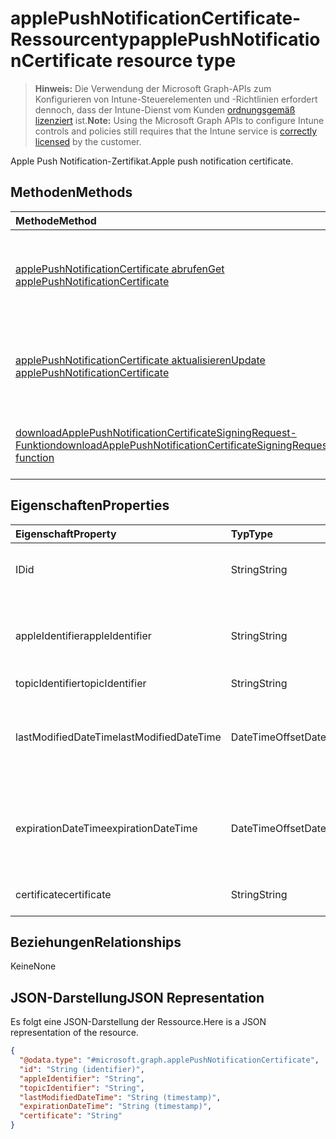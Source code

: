 # <a name="applepushnotificationcertificate-resource-type"></a><span data-ttu-id="f3e2f-101">applePushNotificationCertificate-Ressourcentyp</span><span class="sxs-lookup"><span data-stu-id="f3e2f-101">applePushNotificationCertificate resource type</span></span>

> <span data-ttu-id="f3e2f-102">**Hinweis:** Die Verwendung der Microsoft Graph-APIs zum Konfigurieren von Intune-Steuerelementen und -Richtlinien erfordert dennoch, dass der Intune-Dienst vom Kunden [ordnungsgemäß lizenziert](https://go.microsoft.com/fwlink/?linkid=839381) ist.</span><span class="sxs-lookup"><span data-stu-id="f3e2f-102">**Note:** Using the Microsoft Graph APIs to configure Intune controls and policies still requires that the Intune service is [correctly licensed](https://go.microsoft.com/fwlink/?linkid=839381) by the customer.</span></span>

<span data-ttu-id="f3e2f-103">Apple Push Notification-Zertifikat.</span><span class="sxs-lookup"><span data-stu-id="f3e2f-103">Apple push notification certificate.</span></span>
## <a name="methods"></a><span data-ttu-id="f3e2f-104">Methoden</span><span class="sxs-lookup"><span data-stu-id="f3e2f-104">Methods</span></span>
|<span data-ttu-id="f3e2f-105">Methode</span><span class="sxs-lookup"><span data-stu-id="f3e2f-105">Method</span></span>|<span data-ttu-id="f3e2f-106">Rückgabetyp</span><span class="sxs-lookup"><span data-stu-id="f3e2f-106">Return Type</span></span>|<span data-ttu-id="f3e2f-107">Beschreibung</span><span class="sxs-lookup"><span data-stu-id="f3e2f-107">Description</span></span>|
|:---|:---|:---|
|[<span data-ttu-id="f3e2f-108">applePushNotificationCertificate abrufen</span><span class="sxs-lookup"><span data-stu-id="f3e2f-108">Get applePushNotificationCertificate</span></span>](../api/intune_devices_applepushnotificationcertificate_get.md)|[<span data-ttu-id="f3e2f-109">applePushNotificationCertificate</span><span class="sxs-lookup"><span data-stu-id="f3e2f-109">applePushNotificationCertificate</span></span>](../resources/intune_devices_applepushnotificationcertificate.md)|<span data-ttu-id="f3e2f-110">Lesen von Eigenschaften und Beziehungen des [applePushNotificationCertificate](../resources/intune_devices_applepushnotificationcertificate.md)-Objekts.</span><span class="sxs-lookup"><span data-stu-id="f3e2f-110">Read properties and relationships of the [applePushNotificationCertificate](../resources/intune_devices_applepushnotificationcertificate.md) object.</span></span>|
|[<span data-ttu-id="f3e2f-111">applePushNotificationCertificate aktualisieren</span><span class="sxs-lookup"><span data-stu-id="f3e2f-111">Update applePushNotificationCertificate</span></span>](../api/intune_devices_applepushnotificationcertificate_update.md)|[<span data-ttu-id="f3e2f-112">applePushNotificationCertificate</span><span class="sxs-lookup"><span data-stu-id="f3e2f-112">applePushNotificationCertificate</span></span>](../resources/intune_devices_applepushnotificationcertificate.md)|<span data-ttu-id="f3e2f-113">Aktualisieren der Eigenschaften eines [applePushNotificationCertificate](../resources/intune_devices_applepushnotificationcertificate.md)-Objekts.</span><span class="sxs-lookup"><span data-stu-id="f3e2f-113">Update the properties of a [applePushNotificationCertificate](../resources/intune_devices_applepushnotificationcertificate.md) object.</span></span>|
|[<span data-ttu-id="f3e2f-114">downloadApplePushNotificationCertificateSigningRequest-Funktion</span><span class="sxs-lookup"><span data-stu-id="f3e2f-114">downloadApplePushNotificationCertificateSigningRequest function</span></span>](../api/intune_devices_applepushnotificationcertificate_downloadapplepushnotificationcertificatesigningrequest.md)|<span data-ttu-id="f3e2f-115">String</span><span class="sxs-lookup"><span data-stu-id="f3e2f-115">String</span></span>|<span data-ttu-id="f3e2f-116">Signieranforderung für Apple Push Notification-Zertifikat herunterladen</span><span class="sxs-lookup"><span data-stu-id="f3e2f-116">Download Apple push notification certificate signing request</span></span>|

## <a name="properties"></a><span data-ttu-id="f3e2f-117">Eigenschaften</span><span class="sxs-lookup"><span data-stu-id="f3e2f-117">Properties</span></span>
|<span data-ttu-id="f3e2f-118">Eigenschaft</span><span class="sxs-lookup"><span data-stu-id="f3e2f-118">Property</span></span>|<span data-ttu-id="f3e2f-119">Typ</span><span class="sxs-lookup"><span data-stu-id="f3e2f-119">Type</span></span>|<span data-ttu-id="f3e2f-120">Beschreibung</span><span class="sxs-lookup"><span data-stu-id="f3e2f-120">Description</span></span>|
|:---|:---|:---|
|<span data-ttu-id="f3e2f-121">ID</span><span class="sxs-lookup"><span data-stu-id="f3e2f-121">id</span></span>|<span data-ttu-id="f3e2f-122">String</span><span class="sxs-lookup"><span data-stu-id="f3e2f-122">String</span></span>|<span data-ttu-id="f3e2f-123">Eindeutiger Bezeichner für das Zertifikat</span><span class="sxs-lookup"><span data-stu-id="f3e2f-123">Unique Identifier for the certificate</span></span>|
|<span data-ttu-id="f3e2f-124">appleIdentifier</span><span class="sxs-lookup"><span data-stu-id="f3e2f-124">appleIdentifier</span></span>|<span data-ttu-id="f3e2f-125">String</span><span class="sxs-lookup"><span data-stu-id="f3e2f-125">String</span></span>|<span data-ttu-id="f3e2f-126">Apple-ID des Kontos, mit dem das MDM-Push-Zertifikat erstellt wurde</span><span class="sxs-lookup"><span data-stu-id="f3e2f-126">Apple Id of the account used to create the MDM push certificate.</span></span>|
|<span data-ttu-id="f3e2f-127">topicIdentifier</span><span class="sxs-lookup"><span data-stu-id="f3e2f-127">topicIdentifier</span></span>|<span data-ttu-id="f3e2f-128">String</span><span class="sxs-lookup"><span data-stu-id="f3e2f-128">String</span></span>|<span data-ttu-id="f3e2f-129">Thema-ID</span><span class="sxs-lookup"><span data-stu-id="f3e2f-129">Topic Id.</span></span>|
|<span data-ttu-id="f3e2f-130">lastModifiedDateTime</span><span class="sxs-lookup"><span data-stu-id="f3e2f-130">lastModifiedDateTime</span></span>|<span data-ttu-id="f3e2f-131">DateTimeOffset</span><span class="sxs-lookup"><span data-stu-id="f3e2f-131">DateTimeOffset</span></span>|<span data-ttu-id="f3e2f-132">Datum und Uhrzeit der letzten Änderung des Apple Push Notification-Zertifikats</span><span class="sxs-lookup"><span data-stu-id="f3e2f-132">Last modified date and time for Apple push notification certificate.</span></span>|
|<span data-ttu-id="f3e2f-133">expirationDateTime</span><span class="sxs-lookup"><span data-stu-id="f3e2f-133">expirationDateTime</span></span>|<span data-ttu-id="f3e2f-134">DateTimeOffset</span><span class="sxs-lookup"><span data-stu-id="f3e2f-134">DateTimeOffset</span></span>|<span data-ttu-id="f3e2f-135">Datum und Uhrzeit des Ablaufs des Apple Push Notification-Zertifikats</span><span class="sxs-lookup"><span data-stu-id="f3e2f-135">The expiration date and time for Apple push notification certificate.</span></span>|
|<span data-ttu-id="f3e2f-136">certificate</span><span class="sxs-lookup"><span data-stu-id="f3e2f-136">certificate</span></span>|<span data-ttu-id="f3e2f-137">String</span><span class="sxs-lookup"><span data-stu-id="f3e2f-137">String</span></span>|<span data-ttu-id="f3e2f-138">Noch nicht dokumentiert.</span><span class="sxs-lookup"><span data-stu-id="f3e2f-138">Not yet documented</span></span>|

## <a name="relationships"></a><span data-ttu-id="f3e2f-139">Beziehungen</span><span class="sxs-lookup"><span data-stu-id="f3e2f-139">Relationships</span></span>
<span data-ttu-id="f3e2f-140">Keine</span><span class="sxs-lookup"><span data-stu-id="f3e2f-140">None</span></span>
## <a name="json-representation"></a><span data-ttu-id="f3e2f-141">JSON-Darstellung</span><span class="sxs-lookup"><span data-stu-id="f3e2f-141">JSON Representation</span></span>
<span data-ttu-id="f3e2f-142">Es folgt eine JSON-Darstellung der Ressource.</span><span class="sxs-lookup"><span data-stu-id="f3e2f-142">Here is a JSON representation of the resource.</span></span>
<!--{
  "blockType": "resource",
  "baseType": "microsoft.graph.entity",
  "keyProperty": "id",
  "@odata.type": "microsoft.graph.applePushNotificationCertificate"
}-->
``` json
{
  "@odata.type": "#microsoft.graph.applePushNotificationCertificate",
  "id": "String (identifier)",
  "appleIdentifier": "String",
  "topicIdentifier": "String",
  "lastModifiedDateTime": "String (timestamp)",
  "expirationDateTime": "String (timestamp)",
  "certificate": "String"
}
```








